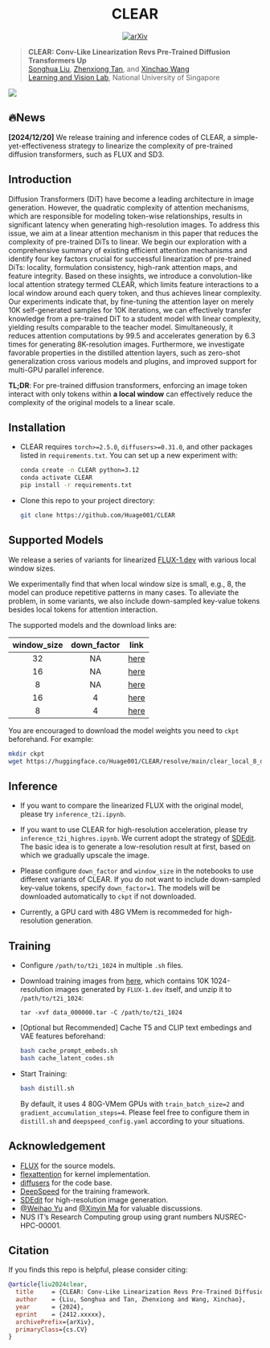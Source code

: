 <div align="center">

# CLEAR
<a href="https://arxiv.org/abs/2409.02097"><img src="https://img.shields.io/badge/arXiv-2412.xxxxx-A42C25.svg" alt="arXiv"></a> 
</div>


> **CLEAR: Conv-Like Linearization Revs Pre-Trained Diffusion Transformers Up**
> <br>
> [Songhua Liu](http://121.37.94.87/), 
> [Zhenxiong Tan](https://scholar.google.com/citations?user=HP9Be6UAAAAJ&hl=en), 
> and 
> [Xinchao Wang](https://sites.google.com/site/sitexinchaowang/)
> <br>
> [Learning and Vision Lab](http://lv-nus.org/), National University of Singapore
> <br>

![](./assets/teaser.png)

## 🔥News

**[2024/12/20]** We release training and inference codes of CLEAR, a simple-yet-effectiveness strategy to linearize the complexity of pre-trained diffusion transformers, such as FLUX and SD3.

## Introduction

Diffusion Transformers (DiT) have become a leading architecture in image generation. However, the quadratic complexity of attention mechanisms, which are responsible for modeling token-wise relationships, results in significant latency when generating high-resolution images. To address this issue, we aim at a linear attention mechanism in this paper that reduces the complexity of pre-trained DiTs to linear. We begin our exploration with a comprehensive summary of existing efficient attention mechanisms and identify four key factors crucial for successful linearization of pre-trained DiTs: locality, formulation consistency, high-rank attention maps, and feature integrity. Based on these insights, we introduce a convolution-like local attention strategy termed CLEAR, which limits feature interactions to a local window around each query token, and thus achieves linear complexity. 
Our experiments indicate that, by fine-tuning the attention layer on merely 10K self-generated samples for 10K iterations, we can effectively transfer knowledge from a pre-trained DiT to a student model with linear complexity, yielding results comparable to the teacher model. Simultaneously, it reduces attention computations by 99.5 and accelerates generation by 6.3 times for generating 8K-resolution images. Furthermore, we investigate favorable properties in the distilled attention layers, such as zero-shot generalization cross various models and plugins, and improved support for multi-GPU parallel inference.

**TL;DR**: For pre-trained diffusion transformers, enforcing an image token interact with only tokens within **a local window** can effectively reduce the complexity of the original models to a linear scale.

## Installation

* CLEAR requires ``torch>=2.5.0``, ``diffusers>=0.31.0``, and other packages listed in ``requirements.txt``. You can set up a new experiment with:

  ```bash
  conda create -n CLEAR python=3.12
  conda activate CLEAR
  pip install -r requirements.txt
  ```

* Clone this repo to your project directory:

  ``` bash
  git clone https://github.com/Huage001/CLEAR
  ```

## Supported Models

We release a series of variants for linearized [FLUX-1.dev](https://huggingface.co/black-forest-labs/FLUX.1-dev) with various local window sizes. 

We experimentally find that when local window size is small, e.g., 8, the model can produce repetitive patterns in many cases. To alleviate the problem, in some variants, we also include down-sampled key-value tokens besides local tokens for attention interaction.

The supported models and the download links are:

| window_size | down_factor |                             link                             |
| :---------: | :---------: | :----------------------------------------------------------: |
|     32      |     NA      | [here](https://huggingface.co/Huage001/CLEAR/resolve/main/clear_local_32.safetensors) |
|     16      |     NA      | [here](https://huggingface.co/Huage001/CLEAR/resolve/main/clear_local_16.safetensors) |
|      8      |     NA      | [here](https://huggingface.co/Huage001/CLEAR/resolve/main/clear_local_8.safetensors) |
|     16      |      4      | [here](https://huggingface.co/Huage001/CLEAR/resolve/main/clear_local_16_down_4.safetensors) |
|      8      |      4      | [here](https://huggingface.co/Huage001/CLEAR/resolve/main/clear_local_8_down_4.safetensors) |

You are encouraged to download the model weights you need to ``ckpt`` beforehand. For example:

```bash
mkdir ckpt
wget https://huggingface.co/Huage001/CLEAR/resolve/main/clear_local_8_down_4.safetensors
```

## Inference

* If you want to compare the linearized FLUX with the original model, please try ``inference_t2i.ipynb``.

* If you want to use CLEAR for high-resolution acceleration, please try ``inference_t2i_highres.ipynb``. We current adopt the strategy of [SDEdit](https://huggingface.co/docs/diffusers/v0.30.2/en/api/pipelines/stable_diffusion/img2img#image-to-image). The basic idea is to generate a low-resolution result at first, based on which we gradually upscale the image.

* Please configure ``down_factor`` and ``window_size`` in the notebooks to use different variants of CLEAR. If you do not want to include down-sampled key-value tokens, specify ``down_factor=1``. The models will be downloaded automatically to ``ckpt`` if not downloaded.

* Currently, a GPU card with 48G VMem is recommeded for high-resolution generation.


## Training

* Configure ``/path/to/t2i_1024`` in multiple ``.sh`` files.

* Download training images from [here](https://huggingface.co/datasets/jackyhate/text-to-image-2M/resolve/main/data_1024_10K/data_000000.tar), which contains 10K 1024-resolution images generated by ``FLUX-1.dev`` itself, and unzip it to ``/path/to/t2i_1024``:

  ```
  tar -xvf data_000000.tar -C /path/to/t2i_1024
  ```

* [Optional but Recommended] Cache T5 and CLIP text embedings and VAE features beforehand:

  ```bash
  bash cache_prompt_embeds.sh
  bash cache_latent_codes.sh
  ```

* Start Training:

  ```bash
  bash distill.sh
  ```

  By default, it uses 4 80G-VMem GPUs with ``train_batch_size=2`` and ``gradient_accumulation_steps=4``. Please feel free to configure them in ``distill.sh`` and ``deepspeed_config.yaml`` according to your situations.

## Acknowledgement

* [FLUX](https://blackforestlabs.ai/announcing-black-forest-labs/) for the source models.
* [flexattention](https://pytorch.org/blog/flexattention/) for kernel implementation.
* [diffusers](https://github.com/huggingface/diffusers) for the code base.
* [DeepSpeed](https://github.com/microsoft/DeepSpeed) for the training framework.
* [SDEdit](https://huggingface.co/docs/diffusers/v0.30.2/en/api/pipelines/stable_diffusion/img2img#image-to-image) for high-resolution image generation.
* [@Weihao Yu](https://github.com/yuweihao) and [@Xinyin Ma](https://github.com/horseee) for valuable discussions.
* NUS IT’s Research Computing group using grant numbers NUSREC-HPC-00001.

## Citation

If you finds this repo is helpful, please consider citing:

```bib
@article{liu2024clear,
  title     = {CLEAR: Conv-Like Linearization Revs Pre-Trained Diffusion Transformers Up},
  author    = {Liu, Songhua and Tan, Zhenxiong and Wang, Xinchao},
  year      = {2024},
  eprint    = {2412.xxxxx},
  archivePrefix={arXiv},
  primaryClass={cs.CV}
}
```